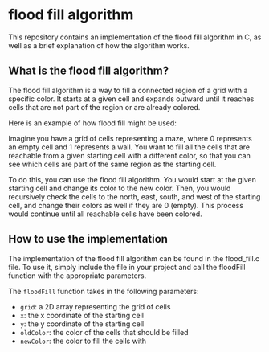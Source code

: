 # flood fill algorithm
This repository contains an implementation of the flood fill algorithm in C, as well as a brief explanation of how the algorithm works.

## What is the flood fill algorithm?
The flood fill algorithm is a way to fill a connected region of a grid with a specific color. It starts at a given cell and expands outward until it reaches cells that are not part of the region or are already colored.

Here is an example of how flood fill might be used:

Imagine you have a grid of cells representing a maze, where 0 represents an empty cell and 1 represents a wall. You want to fill all the cells that are reachable from a given starting cell with a different color, so that you can see which cells are part of the same region as the starting cell.

To do this, you can use the flood fill algorithm. You would start at the given starting cell and change its color to the new color. Then, you would recursively check the cells to the north, east, south, and west of the starting cell, and change their colors as well if they are 0 (empty). This process would continue until all reachable cells have been colored.

## How to use the implementation
The implementation of the flood fill algorithm can be found in the flood_fill.c file. To use it, simply include the file in your project and call the floodFill function with the appropriate parameters.

The `floodFill` function takes in the following parameters:

- `grid`: a 2D array representing the grid of cells
- `x`: the x coordinate of the starting cell
- `y`: the y coordinate of the starting cell
- `oldColor`: the color of the cells that should be filled
- `newColor`: the color to fill the cells with
